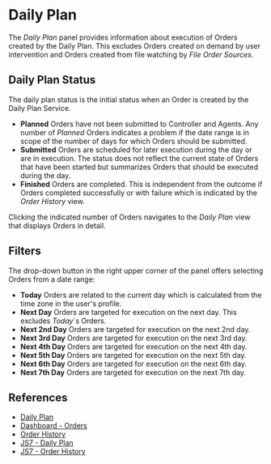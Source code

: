 # Daily Plan

The *Daily Plan* panel provides information about execution of Orders created by the Daily Plan. This excludes Orders created on demand by user intervention and Orders created from file watching by *File Order Sources*.

## Daily Plan Status

The daily plan status is the initial status when an Order is created by the Daily Plan Service.

- **Planned** Orders have not been submitted to Controller and Agents. Any number of *Planned* Orders indicates a problem if the date range is in scope of the number of days for which Orders should be submitted.
- **Submitted** Orders are scheduled for later execution during the day or are in execution. The status does not reflect the current state of Orders that have been started but summarizes Orders that should be executed during the day.
- **Finished** Orders are completed. This is independent from the outcome if Orders completed successfully or with failure which is indicated by the *Order History* view.

Clicking the indicated number of Orders navigates to the *Daily Plan* view that displays Orders in detail.

## Filters

The drop-down button in the right upper corner of the panel offers selecting Orders from a date range:

- **Today** Orders are related to the current day which is calculated from the time zone in the user's profile.
- **Next Day** Orders are targeted for execution on the next day. This excludes *Today*`s Orders.
- **Next 2nd Day** Orders are targeted for execution on the next 2nd day.
- **Next 3rd Day** Orders are targeted for execution on the next 3rd day.
- **Next 4th Day** Orders are targeted for execution on the next 4th day.
- **Next 5th Day** Orders are targeted for execution on the next 5th day.
- **Next 6th Day** Orders are targeted for execution on the next 6th day.
- **Next 7th Day** Orders are targeted for execution on the next 7th day.

## References

- [Daily Plan](/daily-plan)
- [Dashboard - Orders](/dashboard-orders)
- [Order History](/history-orders)
- [JS7 - Daily Plan](https://kb.sos-berlin.com/display/JS7/JS7+-+Daily+Plan)
- [JS7 - Order History](https://kb.sos-berlin.com/display/JS7/JS7+-+Order+History)
